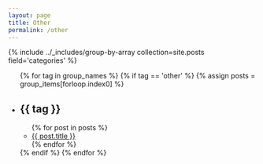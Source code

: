 ```yaml
---
layout: page
title: Other
permalink: /other
---
```


{% include ../_includes/group-by-array collection=site.posts field='categories' %}

<ul>
  {% for tag in group_names %}
    {% if tag == 'other' %}
      {% assign posts = group_items[forloop.index0] %}
      <li>
        <h2>{{ tag }}</h2>
        <ul>
          {% for post in posts %}
          <li>
            <a href='{{ site.baseurl }}{{ post.url }}'>{{ post.title }}</a>
          </li>
          {% endfor %}
        </ul>
      </li>
    {% endif %}
  {% endfor %}
</ul>
